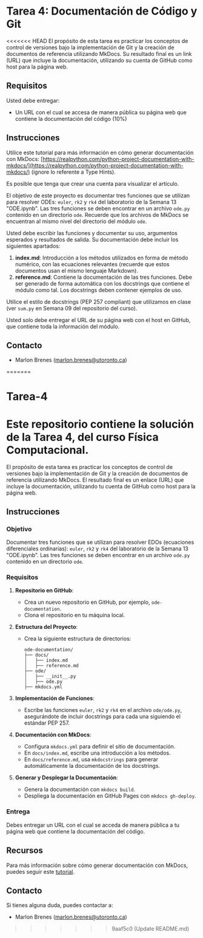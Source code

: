 # Tarea 4: Documentación de Código y Git

<<<<<<< HEAD
El propósito de esta tarea es practicar los conceptos de control de versiones bajo la implementación de Git y la creación de documentos de referencia utilizando MkDocs. Su resultado final es un link (URL) que incluye la documentación, utilizando su cuenta de GitHub como host para la página web.

## Requisitos

Usted debe entregar:

- Un URL con el cual se accesa de manera pública su página web que contiene la documentación del código (10%)

## Instrucciones

Utilice este tutorial para más información en cómo generar documentación con MkDocs: [https://realpython.com/python-project-documentation-with-mkdocs/](https://realpython.com/python-project-documentation-with-mkdocs/) (ignore lo referente a Type Hints).

Es posible que tenga que crear una cuenta para visualizar el artículo.

El objetivo de este proyecto es documentar tres funciones que se utilizan para resolver ODEs: `euler`, `rk2` y `rk4` del laboratorio de la Semana 13 "ODE.ipynb". Las tres funciones se deben encontrar en un archivo `ode.py` contenido en un directorio `ode`. Recuerde que los archivos de MkDocs se encuentran al mismo nivel del directorio del módulo `ode`.

Usted debe escribir las funciones y documentar su uso, argumentos esperados y resultados de salida. Su documentación debe incluir los siguientes apartados:

1. **index.md**: Introducción a los métodos utilizados en forma de método numérico, con las ecuaciones relevantes (recuerde que estos documentos usan el mismo lenguaje Markdown).
2. **reference.md**: Contiene la documentación de las tres funciones. Debe ser generado de forma automática con los docstrings que contiene el módulo como tal. Los docstrings deben contener ejemplos de uso.

Utilice el estilo de docstrings (PEP 257 compliant) que utilizamos en clase (ver `sum.py` en Semana 09 del repositorio del curso).

Usted solo debe entregar el URL de su página web con el host en GitHub, que contiene toda la información del módulo.

## Contacto

- Marlon Brenes (marlon.brenes@utoronto.ca)

=======
# Tarea-4
Este repositorio contiene la solución de la Tarea 4, del curso Física Computacional.
=======
El propósito de esta tarea es practicar los conceptos de control de versiones bajo la implementación de Git y la creación de documentos de referencia utilizando MkDocs. El resultado final es un enlace (URL) que incluye la documentación, utilizando tu cuenta de GitHub como host para la página web.

## Instrucciones

### Objetivo

Documentar tres funciones que se utilizan para resolver EDOs (ecuaciones diferenciales ordinarias): `euler`, `rk2` y `rk4` del laboratorio de la Semana 13 "ODE.ipynb". Las tres funciones se deben encontrar en un archivo `ode.py` contenido en un directorio `ode`.

### Requisitos

1. **Repositorio en GitHub**:
   - Crea un nuevo repositorio en GitHub, por ejemplo, `ode-documentation`.
   - Clona el repositorio en tu máquina local.

2. **Estructura del Proyecto**:
   - Crea la siguiente estructura de directorios:
     ```
     ode-documentation/
     ├── docs/
     │   ├── index.md
     │   ├── reference.md
     ├── ode/
     │   ├── __init__.py
     │   ├── ode.py
     ├── mkdocs.yml
     ```

3. **Implementación de Funciones**:
   - Escribe las funciones `euler`, `rk2` y `rk4` en el archivo `ode/ode.py`, asegurándote de incluir docstrings para cada una siguiendo el estándar PEP 257.

4. **Documentación con MkDocs**:
   - Configura `mkdocs.yml` para definir el sitio de documentación.
   - En `docs/index.md`, escribe una introducción a los métodos.
   - En `docs/reference.md`, usa `mkdocstrings` para generar automáticamente la documentación de los docstrings.

5. **Generar y Desplegar la Documentación**:
   - Genera la documentación con `mkdocs build`.
   - Despliega la documentación en GitHub Pages con `mkdocs gh-deploy`.

### Entrega

Debes entregar un URL con el cual se acceda de manera pública a tu página web que contiene la documentación del código.

## Recursos

Para más información sobre cómo generar documentación con MkDocs, puedes seguir este [tutorial](https://realpython.com/python-project-documentation-with-mkdocs/).

## Contacto

Si tienes alguna duda, puedes contactar a:
- Marlon Brenes (marlon.brenes@utoronto.ca)

>>>>>>> 9aaf5c0 (Update README.md)
